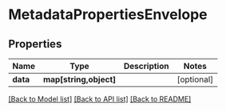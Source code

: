 # MetadataPropertiesEnvelope

## Properties
Name | Type | Description | Notes
------------ | ------------- | ------------- | -------------
**data** | **map[string,object]** |  | [optional] 

[[Back to Model list]](../README.md#documentation-for-models) [[Back to API list]](../README.md#documentation-for-api-endpoints) [[Back to README]](../README.md)


